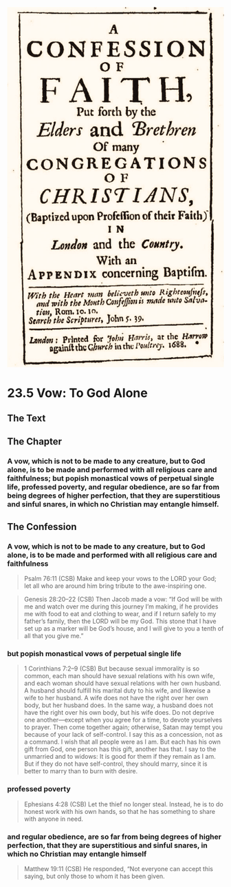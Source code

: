 <img class="intro-right" src="art-1689.png">

# 23.5 Vow: To God Alone

## The Text

## The Chapter

### A vow, which is not to be made to any creature, but to God alone, is to be made and performed with all religious care and faithfulness; but popish monastical vows of perpetual single life, professed poverty, and regular obedience, are so far from being degrees of higher perfection, that they are superstitious and sinful snares, in which no Christian may entangle himself.

## The Confession

### A vow, which is not to be made to any creature, but to God alone, is to be made and performed with all religious care and faithfulness

>Psalm 76:11 (CSB) Make and keep your vows to the LORD your God; let all who are around him bring tribute to the awe-inspiring one.

>Genesis 28:20–22 (CSB) Then Jacob made a vow: “If God will be with me and watch over me during this journey I’m making, if he provides me with food to eat and clothing to wear, and if I return safely to my father’s family, then the LORD will be my God. This stone that I have set up as a marker will be God’s house, and I will give to you a tenth of all that you give me.”

### but popish monastical vows of perpetual single life

>1 Corinthians 7:2–9 (CSB) But because sexual immorality is so common, each man should have sexual relations with his own wife, and each woman should have sexual relations with her own husband. A husband should fulfill his marital duty to his wife, and likewise a wife to her husband. A wife does not have the right over her own body, but her husband does. In the same way, a husband does not have the right over his own body, but his wife does. Do not deprive one another—except when you agree for a time, to devote yourselves to prayer. Then come together again; otherwise, Satan may tempt you because of your lack of self-control. I say this as a concession, not as a command. I wish that all people were as I am. But each has his own gift from God, one person has this gift, another has that. I say to the unmarried and to widows: It is good for them if they remain as I am. But if they do not have self-control, they should marry, since it is better to marry than to burn with desire.

### professed poverty

>Ephesians 4:28 (CSB) Let the thief no longer steal. Instead, he is to do honest work with his own hands, so that he has something to share with anyone in need.

### and regular obedience, are so far from being degrees of higher perfection, that they are superstitious and sinful snares, in which no Christian may entangle himself

>Matthew 19:11 (CSB) He responded, “Not everyone can accept this saying, but only those to whom it has been given.
